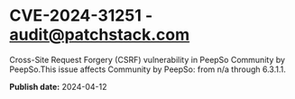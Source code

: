 # CVE-2024-31251 - audit@patchstack.com

Cross-Site Request Forgery (CSRF) vulnerability in PeepSo Community by PeepSo.This issue affects Community by PeepSo: from n/a through 6.3.1.1.



**Publish date:** 2024-04-12
